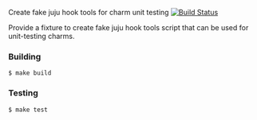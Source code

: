Create fake juju hook tools for charm unit testing
[![Build Status](https://travis-ci.org/freeekanayaka/charmfixture.svg?branch=master)](https://travis-ci.org/freeekanayaka/charmfixture)

Provide a fixture to create fake juju hook tools script that can be used
for unit-testing charms.


### Building

    $ make build


### Testing

    $ make test
